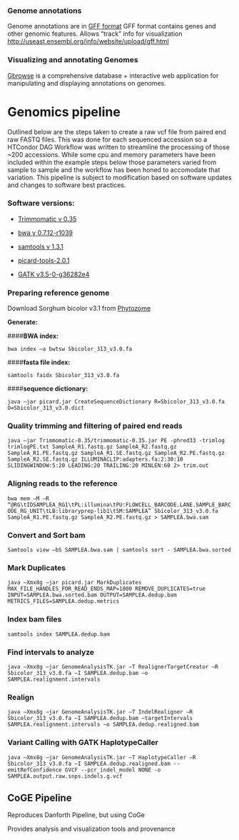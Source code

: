 ### **Genome annotations**



Genome annotations are in [GFF format](http://useast.ensembl.org/info/website/upload/gff.html) GFF format contains genes and other genomic features. Allows “track” info for visualization [http:\/\/useast.ensembl.org\/info\/website\/upload\/gff.html](http://useast.ensembl.org/info/website/upload/gff.html)



### **Visualizing and annotating Genomes**



[Gbrowse](http://gmod.org/wiki/GBrowse) is a comprehensive database + interactive web application for manipulating and displaying annotations on genomes.



# Genomics pipeline

Outlined below are the steps taken to create a raw vcf file from paired end raw FASTQ files. This was done for each sequenced accession so a HTCondor DAG Workflow was written to streamline the processing of those ~200 accessions. While some cpu and memory parameters have been included within the example steps below those parameters varied from sample to sample and the workflow has been honed to accomodate that variation. This pipeline is subject to modification based on software updates and changes to software best practices.



### **Software versions:**

* [Trimmomatic v 0.35](http://www.usadellab.org/cms/?page=trimmomatic)

* [bwa v 0.7.12-r1039](http://bio-bwa.sourceforge.net)

* [samtools v 1.3.1](http://samtools.sourceforge.net)

* [picard-tools-2.0.1](https://broadinstitute.github.io/picard)

* [GATK v3.5-0-g36282e4](https://software.broadinstitute.org/gatk)



### **Preparing reference genome**



Download Sorghum bicolor v3.1 from [Phytozome](https://phytozome.jgi.doe.gov/pz/portal.html#!info?alias=Org_Sbicolor)



**Generate:**

####**BWA index:**

`bwa index –a bwtsw Sbicolor_313_v3.0.fa`



####**fasta file index:**

`samtools faidx Sbicolor_313_v3.0.fa`



####**sequence dictionary:**

`java –jar picard.jar CreateSequenceDictionary R=Sbicolor_313_v3.0.fa O=Sbicolor_313_v3.0.dict`



### **Quality trimming and filtering of paired end reads**

`java –jar Trimmomatic-0.35/trimmomatic-0.35.jar PE -phred33 -trimlog trimlogPE.txt SampleA_R1.fastq.gz SampleA_R2.fastq.gz SampleA_R1.PE.fastq.gz SampleA_R1.SE.fastq.gz SampleA_R2.PE.fastq.gz SampleA_R2.SE.fastq.gz ILLUMINACLIP:adapters.fa:2:30:10 SLIDINGWINDOW:5:20 LEADING:20 TRAILING:20 MINLEN:60 2> trim.out`



### **Aligning reads to the reference**

`bwa mem –M –R “@RG\tIDSAMPLEA_RG1\tPL:illumina\tPU:FLOWCELL_BARCODE.LANE.SAMPLE_BARCODE_RG_UNIT\tLB:libraryprep-lib1\tSM:SAMPLEA” Sbicolor_313_v3.0.fa SampleA_R1.PE.fastq.gz SampleA_R2.PE.fastq.gz > SAMPLEA.bwa.sam`



### **Convert and Sort bam**

`Samtools view –bS SAMPLEA.bwa.sam | samtools sort - SAMPLEA.bwa.sorted`



### **Mark Duplicates**

`java –Xmx8g –jar picard.jar MarkDuplicates MAX_FILE_HANDLES_FOR_READ_ENDS_MAP=1000 REMOVE_DUPLICATES=true INPUT=SAMPLEA.bwa.sorted.bam OUTPUT=SAMPLEA.dedup.bam METRICS_FILES=SAMPLEA.dedup.metrics`



### **Index bam files**

`samtools index SAMPLEA.dedup.bam`



### **Find intervals to analyze**

`java –Xmx8g –jar GenomeAnalysisTK.jar –T RealignerTargetCreator –R Sbicolor_313_v3.0.fa –I SAMPLEA.dedup.bam –o SAMPLEA.realignment.intervals`



### **Realign**

`java –Xmx8g –jar GenomeAnalysisTK.jar –T IndelRealigner –R Sbicolor_313_v3.0.fa –I SAMPLEA.dedup.bam –targetIntervals SAMPLEA.realignment.intervals –o SAMPLEA.dedup.realigned.bam`



### **Variant Calling with GATK HaplotypeCaller**

`java –Xmx8g –jar GenomeAnalysisTK.jar –T HaplotypeCaller –R Sbicolor_313_v3.0.fa –I SAMPLEA.dedup.realigned.bam --emitRefConfidence GVCF --pcr_indel_model NONE -o SAMPLEA.output.raw.snps.indels.g.vcf`



## CoGE Pipeline

Reproduces Danforth Pipeline, but using CoGe

Provides analysis and visualization tools and provenance 


